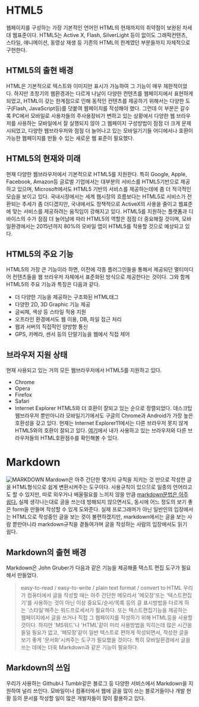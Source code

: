 HTML5
======
웹페이지를 구성하는 가장 기본적인 언어인 HTML의 현재까지의 취약점이 보완된 차세대 웹표준이다. HTML5는 Active X, Flash, SilverLight 등이 없이도 그래픽컨텐츠, 스타일, 애니메이션, 동영상 재생 등 기존의 HTML의 한계였던 부분들까지 자체적으로 구현한다.

HTML5의 출현 배경
----------
HTML은 기본적으로 텍스트와 이미지만 표시가 가능하여 그 기능이 매우 제한적이었다. 하지만 초창기의 웹환경과는 다르게 나날이 다양한 컨텐츠를 웹페이지에서 표현하게 되었고, HTML이 갖는 한계점으로 인해 동적인 컨텐츠를 제공하기 위해서는 다양한 도구(Flash, JavaScript등)를 덧붙여 웹페이지를 작성해야 했다. 그런데 이 부분은 갈수록 PC에서 모바일로 사용자들의 주사용장비가 변하고 있는 상황에서 다양한 웹 브라우저를 사용하는 모바일에서 잘 실행되지 않아 그 웹페이지 구성방법이 점점 더 크게 문제시되었고, 다양한 웹브라우저와 점점 더 늘어나고 있는 모바일기기들 어디에서나 호환이 가능한 웹페이지를 만들 수 있는 새로운 웹 표준이 필요했다.

HTML5의 현재와 미래
----------
현재 다양한 웹브라우저에서 기본적으로 HTML5를 지원한다. 특히 Google, Apple, Facebook, Amazon등 글로벌 기업에서는 대부분의 서비스를 HTML5기반으로 제공하고 있으며, Microsoft에서도 HTML5 기반의 서비스를 제공하는데에 좀 더 적극적인 모습을 보이고 있다. 국내시장에서는 세계 웹시장의 흐름보다는 HTML5로 서비스가 전환되는 추세가 좀 더디겠지만, 국내에서도 정책적으로 ActiveX의 사용을 줄이고 웹표준에 맞는 서비스를 제공하려는 움직임이 강해지고 있다. HTML5를 지원하는 플랫폼과 디바이스의 수가 점점 더 늘어남에 따라 HTML5의 역할은 점점 더 중요해질 것이며, 모바일환경에서는 2015년까지 80%의 모바일 앱이 HTML5를 적용할 것으로 예상되고 있다.

HTML5의 주요 기능
----------
HTML5의 가장 큰 기능이라 하면, 이전에 각종 플러그인들을 통해서 제공되던 멀티미디어 컨텐츠들을 웹 브라우저 자체에서 표준화된 방식으로 제공한다는 것이다. 그와 함께 HTML5의 주요 기능과 특징은 다음과 같다.
- 더 다양한 기능을 제공하는 구조화된 HTML태그
- 다양한 2D, 3D Graphic 기능 제공
- 글씨체, 색상 등 스타일 적용 지원
- 오프라인 환경에서도 웹 이용, DB, 파일 접근 처리
- 웹과 서버의 직접적인 양방향 통신
- GPS, 카메라, 센서 등의 단말기능을 웹에서 직접 제어

브라우저 지원 상태
----------
현재 사용되고 있는 거의 모든 웹브라우저에서 HTML5를 지원하고 있다.
- Chrome
- Opera
- Firefox
- Safari
- Internet Explorer
HTML5와 더 호환이 잘되고 있는 순으로 정렬되었다. 데스크탑 웹브라우저 뿐만아니라 모바일기기에서도 구글의 Chrome과 Android가 가장 높은 호환성을 갖고 있다. 현재는 Internet Explorer11에서는 다른 브라우저 못지 않게 HTML5와의 호환이 잘되고 있다. [여기](http://html5test.com/results/desktop.html)에서 내가 사용하고 있는 브라우저와 다른 브라우저들의 HTML호환점수를 확인해볼 수 있다.




Markdown
======
![MARKDOWN](http://www.google.co.kr/url?sa=i&rct=j&q=&esrc=s&source=images&cd=&cad=rja&uact=8&docid=oRX2o2SZuNKK_M&tbnid=PSfZ1AQVDiHvxM:&ved=0CAUQjRw&url=http%3A%2F%2Fen.wikipedia.org%2Fwiki%2FMarkdown&ei=RjQ8U4LXK8msiAek64HQAw&bvm=bv.63934634,d.dGI&psig=AFQjCNFCP3Ag2RiNGW0IJnMIx0P26eXWqw&ust=1396540816211336)
Mardown은 아주 간단한 몇가지 규칙을 지키는 것 만으로 작성한 글을 HTML형식으로 쉽게 변환시켜주는 도구이다. 사용규칙이 있으므로 일종의 언어라고도 할 수 있지만, 따로 외우거나 배울필요를 느끼지 않을 만큼 <u>markdown문법은 아주 쉽다.</u> 실제 생각나는대로 글을 쓰는데 방해되지 않으면서도, 동시에 어느 정도의 보기 좋은 form을 만들며 작성할 수 있게 도와준다. 실제 프로그래머가 아닌 일반인의 입장에서는 HTML으로 작성중인 글을 보는 것이 불편하겠지만, markdown에서는 글을 보는 사람 뿐만아니라 markdown규칙을 곁들여가며 글을 작성하는 사람의 입장에서도 읽기 쉽다.

Markdown의 출현 배경
----------
Markdown은 John Gruber가 다음과 같은 기능을 제공해줄 텍스트 편집 도구가 필요해서 만들었다.
> easy-to-read / easy-to-write / plain text format / convert to HTML
우리가 컴퓨터에서 글을 작성할 때는 아주 간단한 메모라서 '메모장'또는 '텍스트편집기'를 사용하는 것이 아닌 이상 중요도/순서/목록 등의 글 표시방법을 다르게 하는 '스타일'해주는 워드프로세서가 필요하다. 또는 텍스트편집기능을 제공하는 웹페이지에서 글을 쓰거나 직접 그 웹페이지를 작성하기 위해 HTML등을 사용할 것이다. 하지만 'MS워드'나 'HTML'같이 미리 사용방법을 익히는데 많은 시간을 들일 필요가 없고, '메모장'같이 일반 텍스트로 편하게 작성되면서, 작성한 글을 보기 좋게 '문서화'시켜주는 도구가 필요했을 것이다. 특히 모바일환경에서 글을 쓰는 데에는 더욱 Markdown과 같은 기능이 필요하다.

Markdown의 쓰임
----------
우리가 사용하는 Github나 Tumblr같은 블로그 등 다양한 서비스에서 Markdown을 지원하여 널리 쓰인다. 모바일이나 컴퓨터에서 웹에 글을 많이 쓰는 블로거들이나 개발 현황 등의 문서를 작성할 일이 많은 개발자들이 많이 활용하고 있다.
